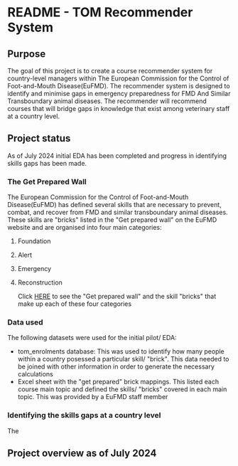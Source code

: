 # README - TOM Recommender System 
## Purpose
The goal of this project is to create a course recommender system for country-level managers within The European Commission for the Control of Foot-and-Mouth Disease(EuFMD). The recommender system is designed to identify and minimise gaps in emergency preparedness for FMD And Similar Transboundary animal diseases. The recommender will recommend courses that will bridge gaps in knowledge that exist among veterinary staff at a country level.

## Project status
As of July 2024 initial EDA has been completed and progress in identifying skills gaps has been made. 

### The Get Prepared Wall
The European Commission for the Control of Foot-and-Mouth Disease(EuFMD) has defined several skills that are necessary to prevent, combat, and recover from FMD and similar transboundary animal diseases. These skills are "bricks" listed in the "Get prepared wall" on the EuFMD website and are organised into four main categories:
1. Foundation
2. Alert
3. Emergency
4. Reconstruction

   Click [HERE](https://trello.com/b/SrsgHKzM/get-prepared-the-wall) to see the "Get prepared wall" and the skill "bricks" that make up each of these four categories

### Data used
The following datasets were used for the initial pilot/ EDA:
- tom_enrolments database: This was used to identify how many people within a country posessed a particular skill/ "brick". This data needed to be joined with other information in order to generate the necessary calculations
- Excel sheet with the "get prepared" brick mappings. This listed each course main topic and defined the skills/ "bricks" covered in each main topic. This was provided by a EuFMD staff member

### Identifying the skills gaps at a country level
The 

## Project overview as of July 2024

